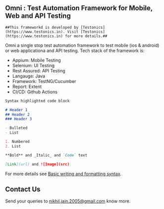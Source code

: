 ## Omni : Test Automation Framework for Mobile, Web and API Testing

```
##This frameworkd is developed by [Testonics](https://www.testonics.in). Visit [Testonics](https://www.testonics.in) for more details.##
```
Omni a single stop test automation framework to test mobile (ios & android) or web applicationa and API testing. Tech stack of the framework is:

- Appium: Mobile Testing
- Selenium: UI Testing
- Rest Assured: API Testing
- Langauge: Java
- Framework: TestNG/Cucumber
- Report: Extent
- CI/CD: Github Actions


```markdown
Syntax highlighted code block

# Header 1
## Header 2
### Header 3

- Bulleted
- List

1. Numbered
2. List

**Bold** and _Italic_ and `Code` text

[Link](url) and ![Image](src)
```

For more details see [Basic writing and formatting syntax](https://docs.github.com/en/github/writing-on-github/getting-started-with-writing-and-formatting-on-github/basic-writing-and-formatting-syntax).

## Contact Us

Send your queries to nikhil.jain.2005@gmail.com know more.
